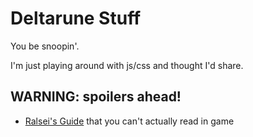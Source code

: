 # Deltarune Stuff
You be snoopin'.

I'm just playing around with js/css and thought I'd share.

## WARNING: spoilers ahead!

- [Ralsei's Guide](guide) that you can't actually read in game
